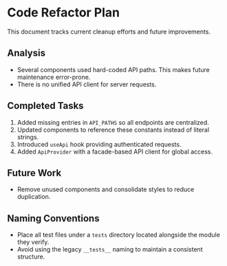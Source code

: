 # Code Refactor Plan

This document tracks current cleanup efforts and future improvements.

## Analysis
- Several components used hard-coded API paths. This makes future maintenance
  error-prone.
- There is no unified API client for server requests.

## Completed Tasks
1. Added missing entries in `API_PATHS` so all endpoints are centralized.
2. Updated components to reference these constants instead of literal strings.
3. Introduced `useApi` hook providing authenticated requests.
4. Added `ApiProvider` with a facade-based API client for global access.

## Future Work
- Remove unused components and consolidate styles to reduce duplication.

## Naming Conventions
- Place all test files under a `tests` directory located alongside the module they verify.
- Avoid using the legacy `__tests__` naming to maintain a consistent structure.
